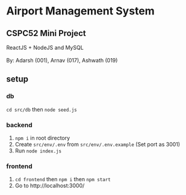 # Airport Management System
## CSPC52 Mini Project

ReactJS + NodeJS and MySQL
<br/><br/>By: Adarsh (001), Arnav (017), Ashwath (019)
## setup

### db
`cd src/db` then `node seed.js`

### backend

1. `npm i` in  root directory
2. Create `src/env/.env` from `src/env/.env.example` (Set port as 3001)
3. Run `node index.js`

### frontend

1. `cd frontend` then `npm i` then `npm start`
2. Go to http://localhost:3000/
